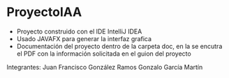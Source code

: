 ProyectoIAA
===========
- Proyecto construido con el IDE IntelliJ IDEA 
- Usado JAVAFX para generar la interfaz grafica
- Documentación del proyecto dentro de la carpeta doc, en la se encutra el PDF con la información solicitada
en el guion del proyecto 

Integrantes:
  Juan Francisco González Ramos
  Gonzalo García Martín
